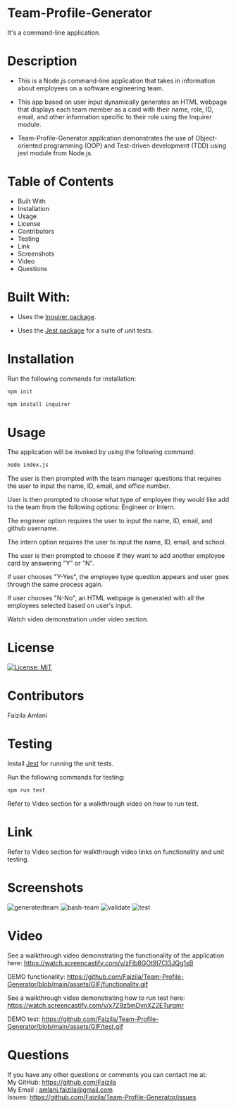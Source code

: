 # Team-Profile-Generator

It's a command-line application.

# Description

* This is a Node.js command-line application that takes in information about employees on a software engineering team.

* This app based on user input dynamically generates an HTML webpage that displays each team member as a card with their name, role, ID, email, and other information specific to their role using the Inquirer module. 

* Team-Profile-Generator application demonstrates the use of Object-oriented programming (OOP) and Test-driven development (TDD) using jest module from Node.js.

# Table of Contents

* Built With
* Installation
* Usage
* License
* Contributors
* Testing
* Link
* Screenshots
* Video
* Questions

# Built With:

* Uses the [Inquirer package](https://www.npmjs.com/package/inquirer).

* Uses the [Jest package](https://www.npmjs.com/package/jest) for a suite of unit tests.

# Installation

Run the following commands for installation:

```bash
npm init
```

```bash
npm install inquirer
```
# Usage

The application will be invoked by using the following command:

```bash
node index.js
```
The user is then prompted with the team manager questions that requires the user to input the name, ID, email, and office number.

User is then prompted to choose what type of employee they would like add to the team from the following options: Engineer or Intern.

The engineer option requires the user to input the name, ID, email, and github username.

The intern option requires the user to input the name, ID, email, and school.

The user is then prompted to choose if they want to add another employee card by answering "Y" or "N".

If user chooses "Y-Yes", the employee type question appears and user goes through the same process again.

If user chooses "N-No", an HTML webpage is generated with all the employees selected based on user's input.

Watch video demonstration under video section.

# License

[![License: MIT](https://img.shields.io/badge/License-MIT-yellow.svg)](https://opensource.org/licenses/MIT)

# Contributors

Faizila Amlani

# Testing

Install [Jest](https://www.npmjs.com/package/jest) for running the unit tests.

Run the following commands for testing:

```bash
npm run test
```
Refer to Video section for a walkthrough video on how to run test.

# Link

Refer to Video section for walkthrough video links on functionality and unit testing.

# Screenshots

![generatedteam](https://user-images.githubusercontent.com/78191579/137752242-5fa07918-8760-4e90-8966-47ad20d93f66.JPG)
![bash-team](https://user-images.githubusercontent.com/78191579/137752219-c45a7fbd-4ba5-4044-a0c4-123744def910.JPG)
![validate](https://user-images.githubusercontent.com/78191579/137801376-e99de769-b5fb-4608-874b-e579542bc811.JPG)
![test](https://user-images.githubusercontent.com/78191579/137602190-0c06b8d6-5f14-44c0-892a-753fc9a0d499.JPG)

# Video

See a walkthrough video demonstrating the functionality of the application here:
https://watch.screencastify.com/v/zFlb8GOt9l7Cl3JQg1xB

DEMO functionality: https://github.com/Faizila/Team-Profile-Generator/blob/main/assets/GIF/functionality.gif

See a walkthrough video demonstrating how to run test here:
https://watch.screencastify.com/v/x7Z9z5mDvnXZ2ETurgmr

DEMO test: https://github.com/Faizila/Team-Profile-Generator/blob/main/assets/GIF/test.gif 

# Questions

If you have any other questions or comments you can contact me at:
   <br>
   My GitHub: https://github.com/Faizila
   <br>
   My Email : amlani.faizila@gmail.com
   <br>
   Issues: https://github.com/Faizila/Team-Profile-Generator/issues

